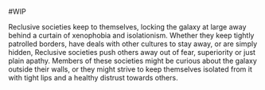 #WIP

Reclusive societies keep to themselves, locking the galaxy at large away behind a curtain of xenophobia and isolationism. Whether they keep tightly patrolled borders, have deals with other cultures to stay away, or are simply hidden, Reclusive societies push others away out of fear, superiority or just plain apathy. Members of these societies might be curious about the galaxy outside their walls, or they might strive to keep themselves isolated from it with tight lips and a healthy distrust towards others.